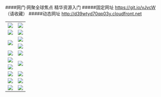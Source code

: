####网门·网聚全球焦点 精华资源入门
#####固定网址 https://git.io/vJvcW （请收藏）
#####动态网址 http://d39wtyd70qp03y.cloudfront.net
<table>
  <tr height="1"></tr>
  <tr>
    <td><a href="https://d39wtyd70qp03y.cloudfront.net" target="_blank"><img src="https://d39wtyd70qp03y.cloudfront.net/Up/0WMDT0.jpg" /></a></td>
    <td><a href="https://d39wtyd70qp03y.cloudfront.net/oNote.aspx" target="_blank"><img src="https://d39wtyd70qp03y.cloudfront.net/Up/0WZTT0.jpg" /></a></td>
  </tr>
  <tr>
    <td><a href="https://duaitqxt4nl89.cloudfront.net/99" target="_blank"><img src="https://d39wtyd70qp03y.cloudfront.net/Up/0DTW.jpg"/></a></td>
    <td><a href="https://d39wtyd70qp03y.cloudfront.net/ogST.aspx" target="_blank"><img src="https://d39wtyd70qp03y.cloudfront.net/Up/ST.jpg"/></a></td>
  </tr>
  <tr>
    <td rowspan=2><a href="https://d39wtyd70qp03y.cloudfront.net/ogUP.aspx?name=WJ.mp4" target="_blank"><img src="https://d39wtyd70qp03y.cloudfront.net/Up/WJ.jpg" /></a></td>
    <td><a href="https://d39wtyd70qp03y.cloudfront.net/ogUP.aspx?name=DKC.mp4&count=13" target="_blank"><img src="https://d39wtyd70qp03y.cloudfront.net/Up/DKC.jpg" /></a></td> 
  </tr>
  <tr>
    <td><a href="https://d39wtyd70qp03y.cloudfront.net/ogUP.aspx?name=LRWS.mp4&count=6B:12,5A:10,5B:35,4A:14,4B:19,3A:10,3B:26,2A:16,2B:21,1A:23,1B:29" target="_blank"><img src="https://d39wtyd70qp03y.cloudfront.net/Up/LRWS.jpg" /></a></td>
  </tr>
  <tr>
    <td><a href="https://d39wtyd70qp03y.cloudfront.net/ogUP.aspx?name=WJZM.mp4&count=9" target="_blank"><img src="https://d39wtyd70qp03y.cloudfront.net/Up/WJZM.jpg" /></a></td>
    <td><a href="https://d39wtyd70qp03y.cloudfront.net/ogUP.aspx?name=XTFY.mp4&count=9" target="_blank"><img src="https://d39wtyd70qp03y.cloudfront.net/Up/XTFY.jpg" /></a></td>
  </tr>
  <tr>
    <td><a href="https://d39wtyd70qp03y.cloudfront.net/ogUP.aspx?name=JQR.mp4&count=2" target="_blank"><img src="https://d39wtyd70qp03y.cloudfront.net/Up/JQR.jpg" /></a></td>   
    <td rowspan=2><a href="https://d39wtyd70qp03y.cloudfront.net/ogUP.aspx?name=JP.mp4&count=9" target="_blank"><img src="https://d39wtyd70qp03y.cloudfront.net/Up/JP.jpg" /></td>
  </tr>
  <tr>
    <td><a href="https://d39wtyd70qp03y.cloudfront.net/ogUP.aspx?name=MTDWH.mp4&count=28" target="_blank"><img src="https://d39wtyd70qp03y.cloudfront.net/Up/MTDWH.jpg" /></a></td>
  </tr>
  <tr>
    <td><a href="https://d39wtyd70qp03y.cloudfront.net/ogUP.aspx?name=4SZG.mp4&count=05:7,04:20&current=05:7" target="_blank"><img src="https://d39wtyd70qp03y.cloudfront.net/Up/4SZG0.jpg" /></a></td>
    <td><a href="https://d39wtyd70qp03y.cloudfront.net/ogUP.aspx?name=4SDJ.mp4&count=05:20,04:52&current=05:20" target="_blank"><img src="https://d39wtyd70qp03y.cloudfront.net/Up/4SDJ0.jpg" /></a></td>
  </tr>
  <tr>
    <td><a href="https://d39wtyd70qp03y.cloudfront.net/ogUP.aspx?name=FG.zip" target="_blank"><img src="https://d39wtyd70qp03y.cloudfront.net/Up/FG.jpg" /></a></td>
    <td><a href="https://d39wtyd70qp03y.cloudfront.net/ogUP.aspx?name=FGA.apk" target="_blank"><img src="https://d39wtyd70qp03y.cloudfront.net/Up/FGA.jpg" /></a></td>
  </tr>
  <tr>
    <td><a href="https://d39wtyd70qp03y.cloudfront.net/ogUP.aspx?name=U.zip" target="_blank"><img src="https://d39wtyd70qp03y.cloudfront.net/Up/U.jpg" /></a></td>
    <td><a href="https://d39wtyd70qp03y.cloudfront.net/ogUP.aspx?name=UA.apk" target="_blank"><img src="https://d39wtyd70qp03y.cloudfront.net/Up/UA.jpg" /></a></td>
  </tr>
</table>
